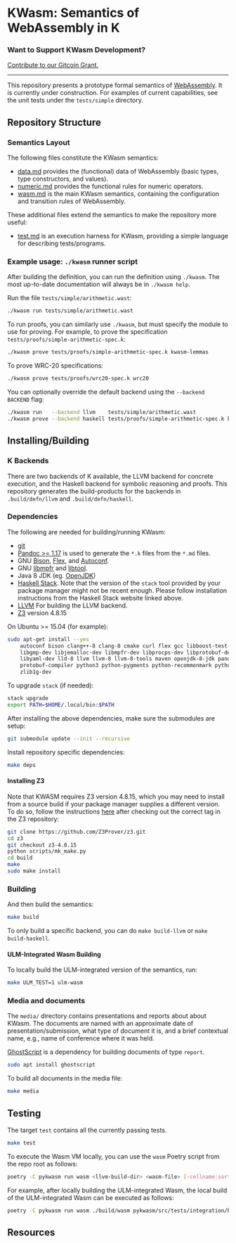 KWasm: Semantics of WebAssembly in K
====================================

### Want to Support KWasm Development?
[Contribute to our Gitcoin Grant.](https://gitcoin.co/grants/592/kewasm-and-kwasm)

---

This repository presents a prototype formal semantics of [WebAssembly].
It is currently under construction.
For examples of current capabilities, see the unit tests under the `tests/simple` directory.

Repository Structure
--------------------

### Semantics Layout

The following files constitute the KWasm semantics:

-   [data.md](data.md) provides the (functional) data of WebAssembly (basic types, type constructors, and values).
-   [numeric.md](numeric.md) provides the functional rules for numeric operators.
-   [wasm.md](wasm.md) is the main KWasm semantics, containing the configuration and transition rules of WebAssembly.

These additional files extend the semantics to make the repository more useful:

-   [test.md](test.md) is an execution harness for KWasm, providing a simple language for describing tests/programs.

### Example usage: `./kwasm` runner script

After building the definition, you can run the definition using `./kwasm`.
The most up-to-date documentation will always be in `./kwasm help`.

Run the file `tests/simple/arithmetic.wast`:

```sh
./kwasm run tests/simple/arithmetic.wast
```

To run proofs, you can similarly use `./kwasm`, but must specify the module to use for proving.
For example, to prove the specification `tests/proofs/simple-arithmetic-spec.k`:

```sh
./kwasm prove tests/proofs/simple-arithmetic-spec.k kwasm-lemmas
```

To prove WRC-20 specifications:

```sh
./kwasm prove tests/proofs/wrc20-spec.k wrc20
```

You can optionally override the default backend using the `--backend BACKEND` flag:

```sh
./kwasm run   --backend llvm    tests/simple/arithmetic.wast
./kwasm prove --backend haskell tests/proofs/simple-arithmetic-spec.k kwasm-lemmas
```

Installing/Building
-------------------

### K Backends

There are two backends of K available, the LLVM backend for concrete execution, and the Haskell backend for symbolic reasoning and proofs.
This repository generates the build-products for the backends in `.build/defn/llvm` and `.build/defn/haskell`.

### Dependencies

The following are needed for building/running KWasm:

-   [git](https://git-scm.com/)
-   [Pandoc >= 1.17](https://pandoc.org) is used to generate the `*.k` files from the `*.md` files.
-   GNU [Bison](https://www.gnu.org/software/bison/), [Flex](https://github.com/westes/flex), and [Autoconf](http://www.gnu.org/software/autoconf/).
-   GNU [libmpfr](http://www.mpfr.org/) and [libtool](https://www.gnu.org/software/libtool/).
-   Java 8 JDK (eg. [OpenJDK](http://openjdk.java.net/))
-   [Haskell Stack](https://docs.haskellstack.org/en/stable/install_and_upgrade/#installupgrade).
    Note that the version of the `stack` tool provided by your package manager might not be recent enough.
    Please follow installation instructions from the Haskell Stack website linked above.
-   [LLVM](https://llvm.org/) For building the LLVM backend.
-   [Z3](https://github.com/Z3Prover/z3) version 4.8.15

On Ubuntu >= 15.04 (for example):

```sh
sudo apt-get install --yes                                                            \
    autoconf bison clang++-8 clang-8 cmake curl flex gcc libboost-test-dev libffi-dev \
    libgmp-dev libjemalloc-dev libmpfr-dev libprocps-dev libprotobuf-dev libtool      \
    libyaml-dev lld-8 llvm llvm-8 llvm-8-tools maven openjdk-8-jdk pandoc pkg-config  \
    protobuf-compiler python3 python-pygments python-recommonmark python-sphinx time  \
    zlib1g-dev
```

To upgrade `stack` (if needed):

```sh
stack upgrade
export PATH=$HOME/.local/bin:$PATH
```

After installing the above dependencies, make sure the submodules are setup:

```sh
git submodule update --init --recursive
```

Install repository specific dependencies:

```sh
make deps
```

#### Installing Z3

Note that KWASM requires Z3 version 4.8.15, which you may need to install from a
source build if your package manager supplies a different version. To do so,
follow the instructions
[here](https://github.com/Z3Prover/z3#building-z3-using-make-and-gccclang) after
checking out the correct tag in the Z3 repository:

```sh
git clone https://github.com/Z3Prover/z3.git
cd z3
git checkout z3-4.8.15
python scripts/mk_make.py
cd build
make
sudo make install
```

### Building

And then build the semantics:

```sh
make build
```

To only build a specific backend, you can do `make build-llvm` or `make build-haskell`.

#### ULM-Integrated Wasm Building

To locally build the ULM-integrated version of the semantics, run:

```sh
make ULM_TEST=1 ulm-wasm
```

### Media and documents

The `media/` directory contains presentations and reports about about KWasm.
The documents are named with an approximate date of presentation/submission, what type of document it is, and a brief contextual name, e.g., name of conference where it was held.

[GhostScript](https://www.ghostscript.com/) is a dependency for building documents of type `report`.

```sh
sudo apt install ghostscript
```

To build all documents in the media file:

```sh
make media
```

Testing
-------

The target `test` contains all the currently passing tests.

```sh
make test
```

To execute the Wasm VM locally, you can use the `wasm` Poetry script from the repo root as follows:

```sh
poetry -C pykwasm run wasm <llvm-build-dir> <wasm-file> [-cellname:sort=cellvalue...]
```

For example, after locally building the ULM-integrated Wasm, the local build of the ULM-integrated Wasm can be executed as follows:

```sh
poetry -C pykwasm run wasm ./build/wasm pykwasm/src/tests/integration/binary/basic-features.wat -gas:Int=0 -create:Bool=false -entry:String=init
```

Resources
---------

[WebAssembly]: <https://webassembly.github.io/spec/>

